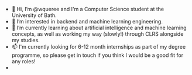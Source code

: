 - 👋  Hi, I’m @wqueree and I'm a Computer Science student at the University of Bath.
- 👀  I’m interested in backend and machine learning engineering.
- 🌱  I’m currently learning about artificial intelligence and machine learning concepts, as well as working my way (slowly!) through CLRS alongside my studies.
- 📫  I'm currently looking for 6-12 month internships as part of my degree programme, so please get in touch if you think I would be a good fit for any roles!
- 
<!---
- 💞️  I’m looking to collaborate on ...


<!---
wqueree/wqueree is a ✨ special ✨ repository because its `README.md` (this file) appears on your GitHub profile.
You can click the Preview link to take a look at your changes.
--->
